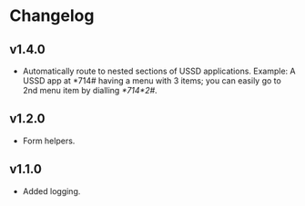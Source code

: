 # Changelog

## v1.4.0

* Automatically route to nested sections of USSD applications. Example: A USSD app at *714# having a menu with 3 items; you can easily go to 2nd menu item by dialling _&#42;714&#42;2#_.

## v1.2.0

* Form helpers.

## v1.1.0

* Added logging.